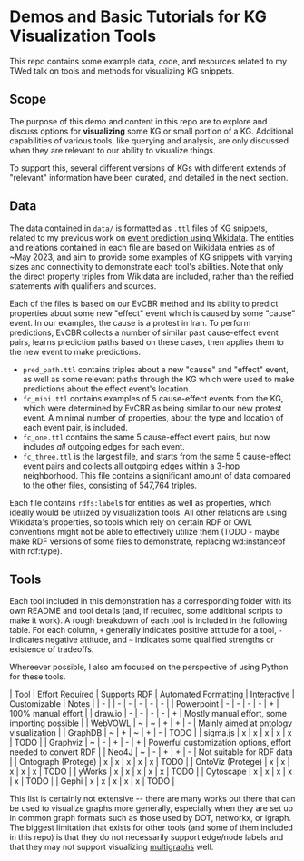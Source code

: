 # Demos and Basic Tutorials for KG Visualization Tools

This repo contains some example data, code, and resources related to my TWed talk on tools and methods for visualizing 
KG snippets.

## Scope

The purpose of this demo and content in this repo are to explore and discuss options for **visualizing** some KG or
small portion of a KG. Additional capabilities of various tools, like querying and analysis, are only discussed when
they are relevant to our ability to visualize things.

To support this, several different versions of KGs with different extends of "relevant" information have been curated,
and detailed in the next section.

## Data

The data contained in `data/` is formatted as `.ttl` files of KG snippets, related to my previous work on 
[event prediction using Wikidata](https://github.com/solashirai/WWW-EvCBR/). The entities and relations contained in
each file are based on Wikidata entries as of ~May 2023, and aim to provide some examples of KG snippets with varying
sizes and connectivity to demonstrate each tool's abilities. Note that only the direct property triples from Wikidata
are included, rather than the reified statements with qualifiers and sources.

Each of the files is based on our EvCBR method and its ability to predict properties about some new "effect" event
 which is caused by some "cause" event. In our examples, the cause is a protest in Iran. To perform predictions, EvCBR
 collects a number of similar past cause-effect event pairs, learns prediction paths based on these cases, then applies
 them to the new event to make predictions.
 
- `pred_path.ttl` contains triples about a new "cause" and "effect" event, as well as some relevant paths through the
 KG which were used to make predictions about the effect event's location. 
- `fc_mini.ttl` contains examples of 5 cause-effect events from the KG, which were determined by EvCBR as being similar 
 to our new protest event. A minimal number of properties, about the type and location of each event pair, is included.
- `fc_one.ttl` contains the same 5 cause-effect event pairs, but now includes _all_ outgoing edges for each event.
- `fc_three.ttl` is the largest file, and starts from the same 5 cause-effect event pairs and collects all outgoing
 edges within a 3-hop neighborhood. This file contains a significant amount of data compared to the other files, 
 consisting of 547,764 triples.
 
Each file contains `rdfs:label`s for entities as well as properties, which ideally would be utilized by visualization
tools. All other relations are using Wikidata's properties, so tools which rely on certain RDF or OWL conventions might
not be able to effectively utilize them (TODO - maybe make RDF versions of some files to demonstrate, replacing
wd:instanceof with rdf:type).

## Tools

Each tool included in this demonstration has a corresponding folder with its own README and tool details (and, if 
required, some additional scripts to make it work).
A rough breakdown of each tool is included in the following table.
For each column, `+` generally indicates positive attitude
 for a tool, `-` indicates negative attitude, and `~` indicates some qualified strengths or existence of tradeoffs.
 
Whereever possible, I also am focused on the perspective of using Python for these tools.

| Tool | Effort Required | Supports RDF | Automated Formatting | Interactive | Customizable | Notes | 
| - |  | - | - | - | - | - |
| Powerpoint | - | - | - | - | + | 100% manual effort |
| draw.io | - | - | - | - | + | Mostly manual effort, some importing possible |
| WebVOWL | ~ | ~ | + | + | - | Mainly aimed at ontology visualization |
| GraphDB | ~ | + | ~ | + | - | TODO |
| sigma.js | x | x | x | x | x | TODO |
| Graphviz | ~ | - | + | - | + | Powerful customization options, effort needed to convert RDF |
| Neo4J | ~ | - | + | + | - | Not suitable for RDF data |
| Ontograph (Protege) | x | x | x | x | x | TODO |
| OntoViz (Protege) | x | x | x | x | x | TODO |
| yWorks | x | x | x | x | x | TODO |
| Cytoscape | x | x | x | x | x | TODO |
| Gephi | x | x | x | x | x | TODO |

This list is certainly not extensive -- there are many works out there that can be used to visualize graphs more 
generally, especially when they are set up in common graph formats such as those used by DOT, networkx, or igraph. 
The biggest limitation that exists for other tools (and some of them included in this repo) is that they do not
necessarily support edge/node labels and that they may not support visualizing 
[multigraphs](https://en.wikipedia.org/wiki/Multigraph) well. 